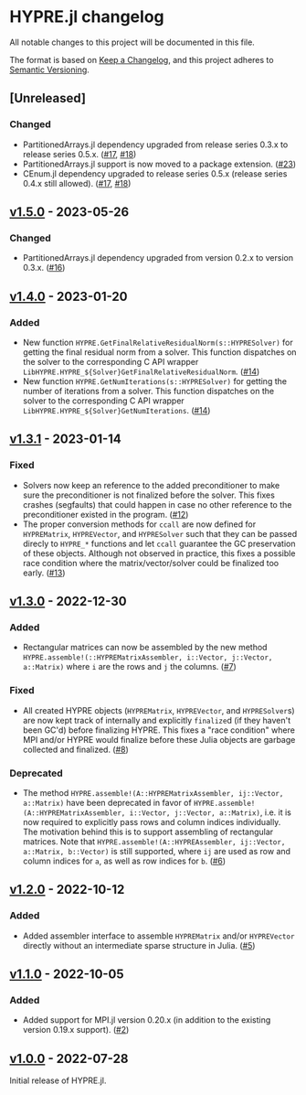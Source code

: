 # HYPRE.jl changelog

All notable changes to this project will be documented in this file.

The format is based on [Keep a Changelog](https://keepachangelog.com/en/1.0.0/),
and this project adheres to [Semantic Versioning](https://semver.org/spec/v2.0.0.html).

## [Unreleased]
### Changed
 - PartitionedArrays.jl dependency upgraded from release series 0.3.x to release series
   0.5.x. ([#17], [#18])
 - PartitionedArrays.jl support is now moved to a package extension. ([#23])
 - CEnum.jl dependency upgraded to release series 0.5.x (release series 0.4.x still
   allowed). ([#17], [#18])

## [v1.5.0] - 2023-05-26
### Changed
 - PartitionedArrays.jl dependency upgraded from version 0.2.x to version 0.3.x.
   ([#16])

## [v1.4.0] - 2023-01-20
### Added
 - New function `HYPRE.GetFinalRelativeResidualNorm(s::HYPRESolver)` for getting the final
   residual norm from a solver. This function dispatches on the solver to the corresponding
   C API wrapper `LibHYPRE.HYPRE_${Solver}GetFinalRelativeResidualNorm`. ([#14])
 - New function `HYPRE.GetNumIterations(s::HYPRESolver)` for getting the number of
   iterations from a solver. This function dispatches on the solver to the corresponding C
   API wrapper `LibHYPRE.HYPRE_${Solver}GetNumIterations`. ([#14])

## [v1.3.1] - 2023-01-14
### Fixed
 - Solvers now keep an reference to the added preconditioner to make sure the preconditioner
   is not finalized before the solver. This fixes crashes (segfaults) that could happen in
   case no other reference to the preconditioner existed in the program. ([#12])
 - The proper conversion methods for `ccall` are now defined for `HYPREMatrix`,
   `HYPREVector`, and `HYPRESolver` such that they can be passed direcly to `HYPRE_*`
   functions and let `ccall` guarantee the GC preservation of these objects. Although not
   observed in practice, this fixes a possible race condition where the matrix/vector/solver
   could be finalized too early. ([#13])

## [v1.3.0] - 2022-12-30
### Added
 - Rectangular matrices can now be assembled by the new method
   `HYPRE.assemble!(::HYPREMatrixAssembler, i::Vector, j::Vector, a::Matrix)` where `i` are
   the rows and `j` the columns. ([#7])
### Fixed
 - All created HYPRE objects (`HYPREMatrix`, `HYPREVector`, and `HYPRESolver`s) are now kept
   track of internally and explicitly `finalize`d (if they haven't been GC'd) before
   finalizing HYPRE. This fixes a "race condition" where MPI and/or HYPRE would finalize
   before these Julia objects are garbage collected and finalized. ([#8])
### Deprecated
 - The method `HYPRE.assemble!(A::HYPREMatrixAssembler, ij::Vector, a::Matrix)` have been
   deprecated in favor of `HYPRE.assemble!(A::HYPREMatrixAssembler, i::Vector, j::Vector,
   a::Matrix)`, i.e. it is now required to explicitly pass rows and column indices
   individually. The motivation behind this is to support assembling of rectangular
   matrices. Note that `HYPRE.assemble!(A::HYPREAssembler, ij::Vector, a::Matrix,
   b::Vector)` is still supported, where `ij` are used as row and column indices for `a`, as
   well as row indices for `b`. ([#6])

## [v1.2.0] - 2022-10-12
### Added
 - Added assembler interface to assemble `HYPREMatrix` and/or `HYPREVector` directly without
   an intermediate sparse structure in Julia. ([#5])

## [v1.1.0] - 2022-10-05
### Added
 - Added support for MPI.jl version 0.20.x (in addition to the existing version 0.19.x
   support). ([#2])

## [v1.0.0] - 2022-07-28
Initial release of HYPRE.jl.


<!-- Links generated by Changelog.jl -->

[v1.0.0]: https://github.com/fredrikekre/HYPRE.jl/releases/tag/v1.0.0
[v1.1.0]: https://github.com/fredrikekre/HYPRE.jl/releases/tag/v1.1.0
[v1.2.0]: https://github.com/fredrikekre/HYPRE.jl/releases/tag/v1.2.0
[v1.3.0]: https://github.com/fredrikekre/HYPRE.jl/releases/tag/v1.3.0
[v1.3.1]: https://github.com/fredrikekre/HYPRE.jl/releases/tag/v1.3.1
[v1.4.0]: https://github.com/fredrikekre/HYPRE.jl/releases/tag/v1.4.0
[v1.5.0]: https://github.com/fredrikekre/HYPRE.jl/releases/tag/v1.5.0
[#2]: https://github.com/fredrikekre/HYPRE.jl/issues/2
[#5]: https://github.com/fredrikekre/HYPRE.jl/issues/5
[#6]: https://github.com/fredrikekre/HYPRE.jl/issues/6
[#7]: https://github.com/fredrikekre/HYPRE.jl/issues/7
[#8]: https://github.com/fredrikekre/HYPRE.jl/issues/8
[#12]: https://github.com/fredrikekre/HYPRE.jl/issues/12
[#13]: https://github.com/fredrikekre/HYPRE.jl/issues/13
[#14]: https://github.com/fredrikekre/HYPRE.jl/issues/14
[#16]: https://github.com/fredrikekre/HYPRE.jl/issues/16
[#17]: https://github.com/fredrikekre/HYPRE.jl/issues/17
[#18]: https://github.com/fredrikekre/HYPRE.jl/issues/18
[#23]: https://github.com/fredrikekre/HYPRE.jl/issues/23
